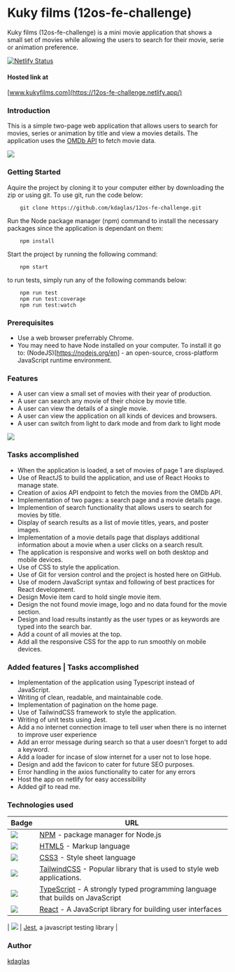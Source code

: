 # Kuky films (12os-fe-challenge)
 
Kuky films (12os-fe-challenge) is a mini movie application that shows a small set of movies while allowing the users to search for their movie, serie or animation preference.
 
[![Netlify Status](https://api.netlify.com/api/v1/badges/bb81b21c-18cf-4131-943b-ef15fb35eb8f/deploy-status)](https://app.netlify.com/sites/12os-fe-challenge/deploys)
 
#### Hosted link at
 
[www.kukyfilms.com](https://12os-fe-challenge.netlify.app/)
 
### Introduction
 
This is a simple two-page web application that allows users to search for movies, series or animation by title and view a movies details. The application uses the [OMDb API](http://www.omdbapi.com/) to fetch movie data.

![](mainCord.gif)

### Getting Started

Aquire the project by cloning it to your computer either by downloading the zip or using git.
To use git, run the code below:
```
    git clone https://github.com/kdaglas/12os-fe-challenge.git
```

Run the Node package manager (npm) command to install the necessary packages since the application is dependant on them:
```
    npm install
```

Start the project by running the following command:
```
    npm start
```
to run tests, simply run any of the following commands below:
```
    npm run test
    npm run test:coverage
    npm run test:watch 
```

### Prerequisites

- Use a web browser preferrably Chrome.
- You may need to have Node installed on your computer. To install it go to:
  (NodeJS)[https://nodejs.org/en] - an open-source, cross-platform JavaScript runtime environment.

### Features
 
- A user can view a small set of movies with their year of production.
- A user can search any movie of their choice by movie title.
- A user can view the details of a single movie.
- A user can view the application on all kinds of devices and browsers.
- A user can switch from light to dark mode and from dark to light mode



![](cord.gif)


### Tasks accomplished
 
- When the application is loaded, a set of movies of page 1 are displayed.
- Use of ReactJS to build the application, and use of React Hooks to manage state.
- Creation of axios API endpoint to fetch the movies from the OMDb API.
- Implementation of two pages: a search page and a movie details page.
- Implemention of search functionality that allows users to search for movies by title.
- Display of search results as a list of movie titles, years, and poster images.
- Implementation of a movie details page that displays additional information about a movie when a user clicks on a search
result.
- The application is responsive and works well on both desktop and mobile devices.
- Use of CSS to style the application.
- Use of Git for version control and the project is hosted here on GitHub.
- Use of modern JavaScript syntax and following of best practices for React development.
- Design Movie item card to hold single movie item.
- Design the not found movie image, logo and no data found for the movie section.
- Design and load results instantly as the user types or as keywords are typed into the search bar.
- Add a count of all movies at the top.
- Add all the responsive CSS for the app to run smoothly on mobile devices.
 
### Added features | Tasks accomplished

- Implementation of the application using Typescript instead of JavaScript.
- Writing of clean, readable, and maintainable code.
- Implementation of pagination on the home page.
- Use of TailwindCSS framework to style the application.
- Writing of unit tests using Jest.
- Add a no internet connection image to tell user when there is no internet to improve user experience
- Add an error message during search so that a user doesn't forget to add a keyword.
- Add a loader for incase of slow internet for a user not to lose hope.
- Design and add the favicon to cater for future SEO purposes.
- Error handling in the axios functionality to cater for any errors
- Host the app on netlify for easy accessibility
- Added gif to read me.
 
### Technologies used


| Badge                | URL                  |
| -------------------- | -------------------- |
| <img src="https://img.shields.io/badge/npm-CB3837?style=for-the-badge&logo=npm&logoColor=white"/> | [NPM](https://www.npmjs.com/) - package manager for Node.js |
| <img src="https://img.shields.io/badge/HTML5-E34F26?style=for-the-badge&logo=html5&logoColor=white"/> | [HTML5](https://html.com/) - Markup language |
| <img src="https://img.shields.io/badge/CSS3-1572B6?style=for-the-badge&logo=css3&logoColor=white"/> | [CSS3](https://css-tricks.com/) - Style sheet language |
| <img src="https://img.shields.io/badge/tailwindcss-%2338B2AC.svg?style=for-the-badge&logo=tailwind-css&logoColor=white"/> | [TailwindCSS](https://tailwindcss.com/) - Popular library that is used to style web applications. |
| <img src="https://img.shields.io/badge/typescript-%23007ACC.svg?style=for-the-badge&logo=typescript&logoColor=white"/> | [TypeScript](https://www.typescriptlang.org/) - A strongly typed programming language that builds on JavaScript |
| <img src="https://img.shields.io/badge/React-20232A?style=for-the-badge&logo=react&logoColor=61DAFB"/> | [React](https://reactjs.org/docs/getting-started.html) - A JavaScript library for building user interfaces |


| <img src="https://img.shields.io/badge/Jest-C21325?style=for-the-badge&logo=jest&logoColor=white"/> | [Jest](https://jestjs.io/), a javascript testing library |


### Author

[kdaglas](https://github.com/kdaglas)
